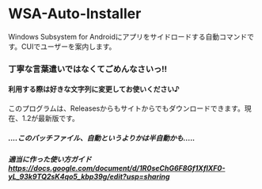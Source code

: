 # WSA-Auto-Installer
Windows Subsystem for Androidにアプリをサイドロードする自動コマンドです。CUIでユーザーを案内します。
### 丁寧な言葉遣いではなくてごめんなさいっ!!
#### 利用する際は好きな文字列に変更してお使いください♪
このプログラムは、Releasesからもサイトからでもダウンロードできます。現在、1.2が最新版です。
##### ....このバッチファイル、自動というよりかは半自動かも.....

##### 適当に作った使い方ガイド   https://docs.google.com/document/d/1R0seChG6F8Gf1XflXF0-yL_93k9TQ2sK4qo5_kbp39g/edit?usp=sharing
